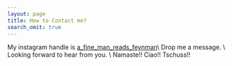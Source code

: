 ```yaml
---
layout: page
title: How to Contact me?
search_omit: true
---
```


My instagram handle is [a_fine_man_reads_feynman](https://www.instagram.com/a_fine_man_reads_feynman/)\\
Drop me a message. \\
Looking forward to hear from you. \\
Namaste!! Ciao!! Tschuss!!
